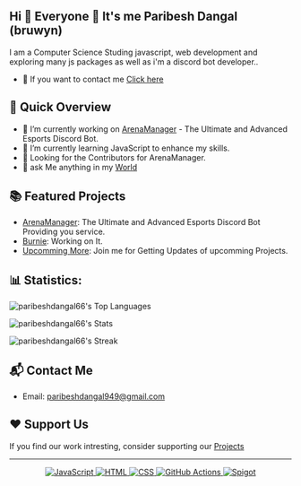 


## Hi 👋 Everyone 👥 It's me Paribesh Dangal (bruwyn)

I am a Computer Science Studing javascript, web development and exploring many js packages as well as i'm a discord bot developer..
- 🤙 If you want to contact me [Click here](https://discord.gg/Q52p7cuBHY)

## 🚀 Quick Overview

- 🔭 I’m currently working on [ArenaManager](https://github.com/arenamanagerofficial/arenamanager/blob/main/README.md) -  The Ultimate and Advanced Esports Discord Bot.
- 🌱 I’m currently learning JavaScript to enhance my skills.
- 👥 Looking for the Contributors for ArenaManager.
- 💬 ask Me anything in my [World](https://discord.gg/Q52p7cuBHY)
  
## 📚 Featured Projects 

- [ArenaManager](https://github.com/arenamanagerofficial/arenamanager/blob/main/README.md): The Ultimate and Advanced Esports Discord Bot Providing you service.
- [Burnie](): Working on It.
- [Upcomming More](https://discord.gg/Q52p7cuBHY): Join me for Getting Updates of upcomming Projects.

## 📊 Statistics: 

![paribeshdangal66's Top Languages](https://github-readme-stats.vercel.app/api/top-langs/?username=paribeshdangal66&theme=vue-dark&show_icons=true&hide_border=true&layout=compact)

![paribeshdangal66's Stats](https://github-readme-stats.vercel.app/api?username=paribeshdangal66&theme=vue-dark&show_icons=true&hide_border=true&count_private=true)

![paribeshdangal66's Streak](https://github-readme-streak-stats.herokuapp.com/?user=paribeshdangal66&theme=vue-dark&hide_border=true)


## 📬 Contact Me
- Email: paribeshdangal949@gmail.com

## ❤ Support Us

If you find our work intresting, consider supporting our [Projects](https://discord.gg/Q52p7cuBHY)

--- 

<p align="center">
<a href="https://www.javascript.com/" target="_blank">
  <img src="https://img.shields.io/badge/JavaScript-%23F7DF1E.svg?style=flat-square&logo=javascript&logoColor=black" alt="JavaScript">
</a>
<a href="https://html.com/" target="_blank">
  <img src="https://img.shields.io/badge/HTML-%23E34F26.svg?style=flat-square&logo=html5&logoColor=white" alt="HTML">
</a>
<a href="https://www.w3.org/Style/CSS/Overview.en.html" target="_blank">
  <img src="https://img.shields.io/badge/CSS-%231572B6.svg?style=flat-square&logo=css3&logoColor=white" alt="CSS">
</a>
<a href="https://github.com/features/actions" target="_blank">
  <img src="https://img.shields.io/badge/GitHub%20Actions-%232671E5.svg?style=flat-square&logo=github-actions&logoColor=white" alt="GitHub Actions">
</a>
<a href="https://www.spigotmc.org/" target="_blank">
  <img src="https://img.shields.io/badge/Spigot-%23518FAC.svg?style=flat-square&logo=spigot&logoColor=white" alt="Spigot">
</a>
</p>

